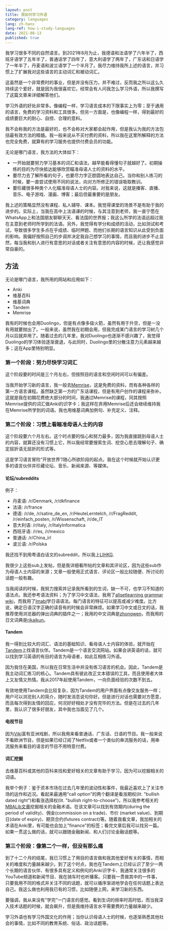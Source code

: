```yaml
---
layout: post
title: 我如何学习外语
category: languages
lang: zh-hans
lang-ref: how-i-study-languages
date: 2021-08-13
published: true
---
```


我学习很多不同的自然语言。到2021年8月为止，我德语和法语学了六年半了，西班牙语学了五年半了，普通话学了四年了，意大利语学了两年了，广东话和日语学了一年半了，丹麦语和波兰语学了一个半月了。我尽力维持我所上述的语言，并习惯上了扩展我对这些语言的主动词汇和被动词汇。

这虽然是一个非常费时的事业，但是并没有压力，并不难过，反而我之所以这么久持续这个爱好，就是因为我很喜欢它。经常会有人问我怎么学习外语，所以我撰写了这篇文章来详细解答他们。

<!--more-->

学习外语的好处非常多。像编程一样，学习语言成本的下限事实上为零；至于通用的语言，免费的学习资料和工具很多。但另一方面是，也像编程一样，得到最好的成绩要巨大的耐心、自控、合理的意料。

我不会称我的方法是最好的，也不会称对大家都会起作用，但是我认为我的方法包括最有效方法的精髓。我一般来说从不买付费的资料，所以我在这里所解释的方法也完全免费，就算有的学习服务也提供付费会员的功能。

无论是哪门语言，我方法的大体如下：

- 一开始就要努力学习基本的词汇和语法，越早能看得懂句子就越好了。初期操练的目的为尽快抵达能够欣赏瞄准母语人士的资料的水平。
- 要尽力去了解所看的句子，也要尽力字正腔圆地表达自己。当你和别人练习的时候，要一直尝试使用不同的说法，向对方所修正的错误吸取教训。
- 要珍藏很多种类个人化瞄准母语人士的内容。对我来说，这就是播客、直播、音乐、电子游戏、漫画、博客；最后但最重要的是朋友。

我上述的策略显然没有课程、私人辅导、课本。我觉得课堂的场景不是有助于我的进步的。实际上，当我在高中上法语课的时候，与其注意到老师，我一直宁愿在WhatsApp上和法国朋友聊聊天天、看法国的世界报；我这么所学的法语远超过我在主意到老师时所学到的法语。另外，我觉得有学分和成绩的活动，比如测试和考试，导致很多学生多点在乎成绩、临时押题、而他们长期的语言知识从此受到负面的影响。我偏好按照自己的步调并决定我自己想学习的事情，而且我的进步不止显然，每当我和别人进行有意思的对话或者关注有意思的内容的时候，还让我感觉非常自豪的。

## 方法

无论是哪门语言，我所用的网站和应用如下：

- Anki
- 维基百科
- 维基词典
- Tandem
- Memrise

我有的时候也会用Duolingo，但是有点像多级火箭，虽然有用于升空，但是一没有用就要抛出了。一般来说，虽然我在初期会用，但我完成某门语言的学习树几个月以后就弃用了。随着过去的几年里，我对Duolingo也逐渐不感兴趣了，我觉得Duolingo的学习体验逐渐衰退，与此同时，Duolingo里的分散注意力元素越来越多；这在App里特别明显。

### 第一个阶段：努力尽快学习词汇

这个阶段要的时间是三个月左右，但按照目的语言和空闲时间可以有偏差。

当我开始学习新的语言，我一般去[Memrise](https://www.memrise.com/)，这是免费的资料，而有各种各样的第一方语言课程。虽然缺乏第一方的广东话课程，但是有用户创作的课程来弥补。这就是我在初期花费绝大部分的时间，我通过Memrise的课程，同其按照Memrise提供的词汇做Anki的识字卡；我这样在弃用Memrise后还会继续维持我在Memrise所学到的词语。我也用维基词典加例句、补充定义、注释。

### 第二个阶段：习惯上看瞄准母语人士的内容

这个阶段要六个月左右。这个时点要的恒心和努力最多，因为我直接跳到母语人士的内容，就算还没有习惯上它，所以我经常要搜索生词、挖空心思去理解句子、确定屈折语无屈折的形式等。

这是学习语言冒险“开放世界”/随心所欲阶段的起点。我在这个时候就开始认识更多的语言伙伴并珍藏论坛、音乐、新闻来源、等媒体。

#### 论坛/subreddits

例子：

- 丹麦语: /r/Denmark, /r/dkfinance
- 法语: /r/france
- 德语: /r/de, /r/satire_de_en, /r/HeuteLernteIch, /r/FragReddit, /r/einfach_posten, /r/Wissenschaft, /r/de_IT
- 意大利语: /r/italy, /r/ItalyInformatica
- 西班牙语: /r/es, /r/mexico
- 普通话: /r/China_irl
- 波兰语: /r/Polska

我还找不到用粤语白话文的subreddit，所以我上[LIHKG](https://lihkg.com/).

我很少上这些sub上发帖，但是我详细看所帖的文章和其评论区，因为这些sub作为母语人士内容的来源；文章一般使用正式语言、评论区一般比较随便、所讨论的话题一般有趣。

当我阅读的时候，我努力搜索并记录我所看到的生词，缺一不可，也学习不知道的语法点。我还参考语法资料；为了学习中文语法，我用了[allsetlearning grammar wiki](https://resources.allsetlearning.com/chinese/grammar/)，而我用了[Imabi](https://www.imabi.net/)学日语语法。每门语言的特征可以提高或减少难度。比方说，确定日语汉字正确的读音有的时候会非常麻烦。如果学习中文或日文的话，我推荐使用浏览器的弹出词典的插件之一；我用的中文词典是[zhongwen](https://github.com/cschiller/zhongwen)，而我用的日文词典是[rikaikun](https://github.com/melink14/rikaikun)。


#### Tandem

我一得到比较大的词汇、语法的基础知识、看母语人士内容的体验，就开始在[Tandem](https://www.tandem.net/)上找语言伙伴。Tandem是一个语言交流网站。如果会讲英语的话，就可以找到学习英语的有目的语言为母语者，如此互相练习外语。

因为我住在美国，所以我在日常生活中并没有练习语言的机会。因此，Tandem是我主动词汇练习的核心。Tandem具有彼此改正文本错误的工具，而且使用者大体上又友情又热情。我从2017年起使用Tandem，一向负面经验的次数不到五。

有效地使用Tandem会比较复杂，因为Tandem的用户界面有点像交友服务一样；用户可以浏览别人的简介，随时发消息说句你好。但是进行对话也需要对方愿意，而且每次得到友情的回应，何况好好相处才没有完毕的方法。但是在过去的几年里，我认识了很多好朋友，其中我也当面见了几个。

#### 电视节目

因为[Viki](https://www.viki.com/)富有亚洲戏剧，所以我用来看普通话、广东话、日语的节目。我一般来说不看欧洲节目，但是如果已经订阅了Netflix或者一个类似的串流服务的话，用串流服务来看目的语言的节目不用特意付费。

#### 词汇挖掘

去维基百科或其他的百科来找和爱好相关的文章有助于学习，因为可以挖掘相关的词语。

我举个例子：鉴于资本市场在过去几年里的波动性和事件，我最近喜欢上了关注市场的运作和近况。看起来最通用“call option”的两个翻译是看涨期权(lit. "bullish dated right")和看涨选择权(lit. "bullish right-to-choose")，所以我参考相关的[MBALib文章](https://wiki.mbalib.com/zh-tw/%E7%9C%8B%E6%B6%A8%E6%9C%9F%E6%9D%83)挖掘相关的金融术语。在该文章可以找到有效期内(during the period of validity)、佣金(commission on a trade)、市价 (market value)、到期日(date of expiry)、期货合约(futures contract)等。随着我看文章，我加相关的术语在Anki里，有可能也会加上"finance"的标签；看完文章后我可以找另一篇。如果一贯这么做的话，就可以跟随金融新闻、和人们讨论金融话题等。

### 第三个阶段：像第二个一样，但没有那么痛

到了十二个月的结尾，我已习惯上了用目的语言做和我其他爱好有关的事情，而相关的难度和力量越来越少。到了这个时点，我也在Tandem上已经认识了至少一两个长期的语言伙伴、有很多具有定义和例句的Anki识字卡、我通常关注很多的YouTube频道和新闻节目、我在骑车时也听播客。只要我一贯做其中的一件事，只要我用不同的格式并关注不同的话题，就可以循序渐进地学会在任何话题上表达自己。我这么做也利用我已有的习惯，比如随便上网，来学习新的东西。

要强调，我从来没有“学完”一门语言的感觉。看到生词的频率时高时低，而当我深入技术话题的时候，就会飙升，但是我维持语言水平需要费的力量越来越少。

学习外语也有学习外国文化的作用；当你认识母语人士的时候，也逐渐熟悉其他社会的事情，比如不同的教育系统、俗话、政治话题等。
